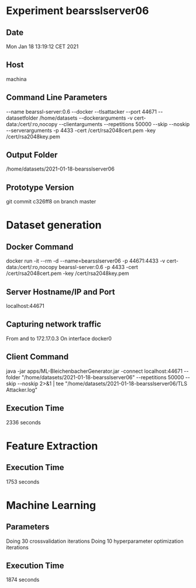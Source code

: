 # Experiment bearsslserver06
## Date
Mon Jan 18 13:19:12 CET 2021
## Host
machina
## Command Line Parameters
--name bearssl-server:0.6 --docker --tlsattacker --port 44671 --datasetfolder /home/datasets --dockerarguments -v cert-data:/cert/:ro,nocopy --clientarguments --repetitions 50000 --skip --noskip --serverarguments -p 4433 -cert /cert/rsa2048cert.pem -key /cert/rsa2048key.pem
## Output Folder
/home/datasets/2021-01-18-bearsslserver06
## Prototype Version
git commit c326ff8
on branch master

# Dataset generation
## Docker Command
docker run -it --rm -d --name=bearsslserver06 -p 44671:4433 -v cert-data:/cert/:ro,nocopy bearssl-server:0.6 -p 4433 -cert /cert/rsa2048cert.pem -key /cert/rsa2048key.pem
## Server Hostname/IP and Port
localhost:44671
## Capturing network traffic
From and to 172.17.0.3
On interface docker0
## Client Command
java -jar apps/ML-BleichenbacherGenerator.jar -connect localhost:44671 --folder "/home/datasets/2021-01-18-bearsslserver06" --repetitions 50000 --skip --noskip 2>&1 | tee "/home/datasets/2021-01-18-bearsslserver06/TLS Attacker.log"
## Execution Time
2336 seconds
# Feature Extraction
## Execution Time
1753 seconds
# Machine Learning
## Parameters
Doing 30 crossvalidation iterations
Doing 10 hyperparameter optimization iterations
## Execution Time
1874 seconds
